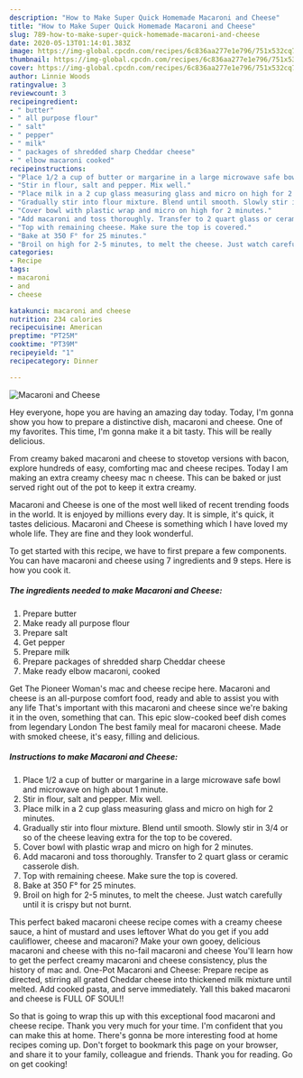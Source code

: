 ```yaml
---
description: "How to Make Super Quick Homemade Macaroni and Cheese"
title: "How to Make Super Quick Homemade Macaroni and Cheese"
slug: 789-how-to-make-super-quick-homemade-macaroni-and-cheese
date: 2020-05-13T01:14:01.383Z
image: https://img-global.cpcdn.com/recipes/6c836aa277e1e796/751x532cq70/macaroni-and-cheese-recipe-main-photo.jpg
thumbnail: https://img-global.cpcdn.com/recipes/6c836aa277e1e796/751x532cq70/macaroni-and-cheese-recipe-main-photo.jpg
cover: https://img-global.cpcdn.com/recipes/6c836aa277e1e796/751x532cq70/macaroni-and-cheese-recipe-main-photo.jpg
author: Linnie Woods
ratingvalue: 3
reviewcount: 3
recipeingredient:
- " butter"
- " all purpose flour"
- " salt"
- " pepper"
- " milk"
- " packages of shredded sharp Cheddar cheese"
- " elbow macaroni cooked"
recipeinstructions:
- "Place 1/2 a cup of butter or margarine in a large microwave safe bowl and microwave on high about 1 minute."
- "Stir in flour, salt and pepper. Mix well."
- "Place milk in a 2 cup glass measuring glass and micro on high for 2 minutes."
- "Gradually stir into flour mixture. Blend until smooth. Slowly stir in 3/4 or so of the cheese leaving extra for the top to be covered."
- "Cover bowl with plastic wrap and micro on high for 2 minutes."
- "Add macaroni and toss thoroughly. Transfer to 2 quart glass or ceramic casserole dish."
- "Top with remaining cheese. Make sure the top is covered."
- "Bake at 350 F° for 25 minutes."
- "Broil on high for 2-5 minutes, to melt the cheese. Just watch carefully until it is crispy but not burnt."
categories:
- Recipe
tags:
- macaroni
- and
- cheese

katakunci: macaroni and cheese 
nutrition: 234 calories
recipecuisine: American
preptime: "PT25M"
cooktime: "PT39M"
recipeyield: "1"
recipecategory: Dinner

---
```



![Macaroni and Cheese](https://img-global.cpcdn.com/recipes/6c836aa277e1e796/751x532cq70/macaroni-and-cheese-recipe-main-photo.jpg)

Hey everyone, hope you are having an amazing day today. Today, I'm gonna show you how to prepare a distinctive dish, macaroni and cheese. One of my favorites. This time, I'm gonna make it a bit tasty. This will be really delicious.

From creamy baked macaroni and cheese to stovetop versions with bacon, explore hundreds of easy, comforting mac and cheese recipes. Today I am making an extra creamy cheesy mac n cheese. This can be baked or just served right out of the pot to keep it extra creamy.

Macaroni and Cheese is one of the most well liked of recent trending foods in the world. It is enjoyed by millions every day. It is simple, it's quick, it tastes delicious. Macaroni and Cheese is something which I have loved my whole life. They are fine and they look wonderful.


To get started with this recipe, we have to first prepare a few components. You can have macaroni and cheese using 7 ingredients and 9 steps. Here is how you cook it.

<!--inarticleads1-->

##### The ingredients needed to make Macaroni and Cheese:

1. Prepare  butter
1. Make ready  all purpose flour
1. Prepare  salt
1. Get  pepper
1. Prepare  milk
1. Prepare  packages of shredded sharp Cheddar cheese
1. Make ready  elbow macaroni, cooked


Get The Pioneer Woman&#39;s mac and cheese recipe here. Macaroni and cheese is an all-purpose comfort food, ready and able to assist you with any life That&#39;s important with this macaroni and cheese since we&#39;re baking it in the oven, something that can. This epic slow-cooked beef dish comes from legendary London The best family meal for macaroni cheese. Made with smoked cheese, it&#39;s easy, filling and delicious. 

<!--inarticleads2-->

##### Instructions to make Macaroni and Cheese:

1. Place 1/2 a cup of butter or margarine in a large microwave safe bowl and microwave on high about 1 minute.
1. Stir in flour, salt and pepper. Mix well.
1. Place milk in a 2 cup glass measuring glass and micro on high for 2 minutes.
1. Gradually stir into flour mixture. Blend until smooth. Slowly stir in 3/4 or so of the cheese leaving extra for the top to be covered.
1. Cover bowl with plastic wrap and micro on high for 2 minutes.
1. Add macaroni and toss thoroughly. Transfer to 2 quart glass or ceramic casserole dish.
1. Top with remaining cheese. Make sure the top is covered.
1. Bake at 350 F° for 25 minutes.
1. Broil on high for 2-5 minutes, to melt the cheese. Just watch carefully until it is crispy but not burnt.


This perfect baked macaroni cheese recipe comes with a creamy cheese sauce, a hint of mustard and uses leftover What do you get if you add cauliflower, cheese and macaroni? Make your own gooey, delicious macaroni and cheese with this no-fail macaroni and cheese You&#39;ll learn how to get the perfect creamy macaroni and cheese consistency, plus the history of mac and. One-Pot Macaroni and Cheese: Prepare recipe as directed, stirring all grated Cheddar cheese into thickened milk mixture until melted. Add cooked pasta, and serve immediately. Yall this baked macaroni and cheese is FULL OF SOUL!! 

So that is going to wrap this up with this exceptional food macaroni and cheese recipe. Thank you very much for your time. I'm confident that you can make this at home. There's gonna be more interesting food at home recipes coming up. Don't forget to bookmark this page on your browser, and share it to your family, colleague and friends. Thank you for reading. Go on get cooking!
